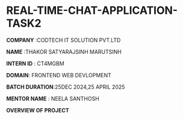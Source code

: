 # REAL-TIME-CHAT-APPLICATION-TASK2

**COMPANY** :CODTECH IT SOLUTION PVT.LTD

**NAME**  :THAKOR SATYARAJSINH MARUTSINH

**INTERN ID** : CT4MGBM

**DOMAIN**: FRONTEND WEB DEVLOPMENT

**BATCH DURATION**:25DEC 2024,25 APRIL 2025

**MENTOR NAME** : NEELA SANTHOSH

**OVERVIEW OF PROJECT**

